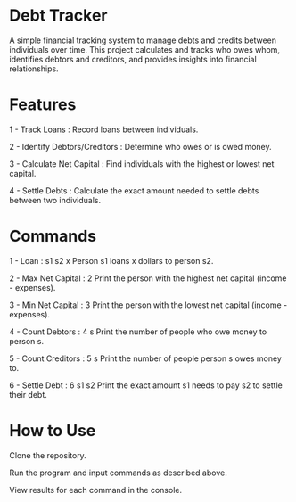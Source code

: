 # Debt Tracker
A simple financial tracking system to manage debts and credits between individuals over time. This project calculates and tracks who owes whom, identifies debtors and creditors, and provides insights into financial relationships.

# Features
1 - Track Loans : Record loans between individuals.

2 - Identify Debtors/Creditors : Determine who owes or is owed money.

3 - Calculate Net Capital : Find individuals with the highest or lowest net capital.

4 - Settle Debts : Calculate the exact amount needed to settle debts between two individuals.

# Commands
1 - Loan : s1 s2 x
Person s1 loans x dollars to person s2.

2 - Max Net Capital : 2
Print the person with the highest net capital (income - expenses).

3 - Min Net Capital : 3
Print the person with the lowest net capital (income - expenses).

4 - Count Debtors : 4 s
Print the number of people who owe money to person s.

5 - Count Creditors : 5 s
Print the number of people person s owes money to.

6 - Settle Debt : 6 s1 s2
Print the exact amount s1 needs to pay s2 to settle their debt.

# How to Use
Clone the repository.

Run the program and input commands as described above.

View results for each command in the console.
